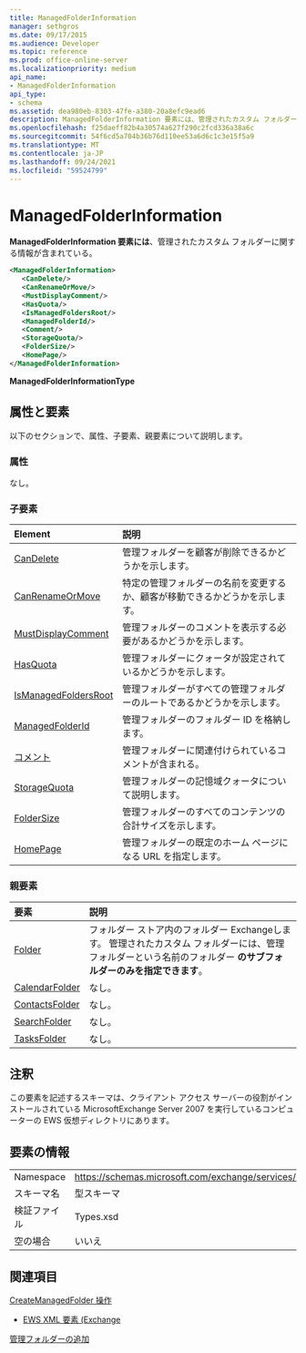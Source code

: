 ```yaml
---
title: ManagedFolderInformation
manager: sethgros
ms.date: 09/17/2015
ms.audience: Developer
ms.topic: reference
ms.prod: office-online-server
ms.localizationpriority: medium
api_name:
- ManagedFolderInformation
api_type:
- schema
ms.assetid: dea980eb-8303-47fe-a380-20a8efc9ead6
description: ManagedFolderInformation 要素には、管理されたカスタム フォルダーに関する情報が含まれている。
ms.openlocfilehash: f25daeff82b4a30574a627f290c2fcd336a38a6c
ms.sourcegitcommit: 54f6cd5a704b36b76d110ee53a6d6c1c3e15f5a9
ms.translationtype: MT
ms.contentlocale: ja-JP
ms.lasthandoff: 09/24/2021
ms.locfileid: "59524799"
---
```

# <a name="managedfolderinformation"></a>ManagedFolderInformation

**ManagedFolderInformation 要素には**、管理されたカスタム フォルダーに関する情報が含まれている。 
  
```xml
<ManagedFolderInformation>
   <CanDelete/>
   <CanRenameOrMove/>
   <MustDisplayComment/>
   <HasQuota/>
   <IsManagedFoldersRoot/>
   <ManagedFolderId/>
   <Comment/>
   <StorageQuota/>
   <FolderSize/>
   <HomePage/>
</ManagedFolderInformation>
```

 **ManagedFolderInformationType**
## <a name="attributes-and-elements"></a>属性と要素

以下のセクションで、属性、子要素、親要素について説明します。
  
### <a name="attributes"></a>属性

なし。
  
### <a name="child-elements"></a>子要素

|**Element**|**説明**|
|:-----|:-----|
|[CanDelete](candelete.md) <br/> |管理フォルダーを顧客が削除できるかどうかを示します。  <br/> |
|[CanRenameOrMove](canrenameormove.md) <br/> |特定の管理フォルダーの名前を変更するか、顧客が移動できるかどうかを示します。  <br/> |
|[MustDisplayComment](mustdisplaycomment.md) <br/> |管理フォルダーのコメントを表示する必要があるかどうかを示します。  <br/> |
|[HasQuota](hasquota.md) <br/> |管理フォルダーにクォータが設定されているかどうかを示します。  <br/> |
|[IsManagedFoldersRoot](ismanagedfoldersroot.md) <br/> |管理フォルダーがすべての管理フォルダーのルートであるかどうかを示します。  <br/> |
|[ManagedFolderId](managedfolderid.md) <br/> |管理フォルダーのフォルダー ID を格納します。  <br/> |
|[コメント](comment.md) <br/> |管理フォルダーに関連付けられているコメントが含まれる。  <br/> |
|[StorageQuota](storagequota.md) <br/> |管理フォルダーの記憶域クォータについて説明します。  <br/> |
|[FolderSize](foldersize.md) <br/> |管理フォルダーのすべてのコンテンツの合計サイズを示します。  <br/> |
|[HomePage](homepage.md) <br/> |管理フォルダーの既定のホーム ページになる URL を指定します。  <br/> |
   
### <a name="parent-elements"></a>親要素

|**要素**|**説明**|
|:-----|:-----|
|[Folder](folder.md) <br/> |フォルダー ストア内のフォルダー Exchangeします。 管理されたカスタム フォルダーには、管理フォルダーという名前のフォルダー **のサブフォルダーのみを指定できます**。  <br/> |
|[CalendarFolder](calendarfolder.md) <br/> |なし。  <br/> |
|[ContactsFolder](contactsfolder.md) <br/> |なし。  <br/> |
|[SearchFolder](searchfolder.md) <br/> |なし。  <br/> |
|[TasksFolder](tasksfolder.md) <br/> |なし。  <br/> |
   
## <a name="remarks"></a>注釈

この要素を記述するスキーマは、クライアント アクセス サーバーの役割がインストールされている MicrosoftExchange Server 2007 を実行しているコンピューターの EWS 仮想ディレクトリにあります。
  
## <a name="element-information"></a>要素の情報

|||
|:-----|:-----|
|Namespace  <br/> |https://schemas.microsoft.com/exchange/services/2006/types  <br/> |
|スキーマ名  <br/> |型スキーマ  <br/> |
|検証ファイル  <br/> |Types.xsd  <br/> |
|空の場合  <br/> |いいえ  <br/> |
   
## <a name="see-also"></a>関連項目



[CreateManagedFolder 操作](createmanagedfolder-operation.md)


- [EWS XML 要素 (Exchange](ews-xml-elements-in-exchange.md)


[管理フォルダーの追加](https://msdn.microsoft.com/library/846658c6-7043-40fb-8439-19f97c2a967f%28Office.15%29.aspx)

